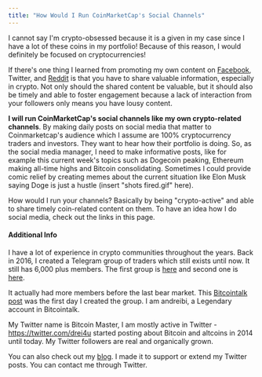 ```yaml
---
title: "How Would I Run CoinMarketCap's Social Channels"
---
```


I cannot say I'm crypto-obsessed because it is a given in my case since I have a lot of these coins in my portfolio! Because of this reason, I would definitely 
be focused on cryptocurrencies!

If there's one thing I learned from promoting my own content on [Facebook](https://www.facebook.com/drei4u), Twitter, and [Reddit](https://www.reddit.com/r/TheCoinFarm/) is that you have to share valuable information, especially
in crypto. Not only should the shared content be valuable, but it should also be timely and able to foster engagement because a lack of interaction from your
followers only means you have lousy content.

**I will run CoinMarketCap's social channels like my own crypto-related channels**. By making daily posts on social media that matter to Coinmarketcap's audience
which I assume are 100% cryptocurrency traders and investors. They want to hear how their portfolio is doing. So, as the social media manager, I need to make
informative posts, like for example this current week's topics such as Dogecoin peaking, Ethereum making all-time highs and Bitcoin consolidating. Sometimes I 
could provide comic relief by creating memes about the current situation like Elon Musk saying Doge is just a hustle (insert "shots fired.gif" here).

How would I run your channels? Basically by being "crypto-active" and able to share timely coin-related content on them. To have an idea how I do social media,
check out the links in this page.

#### Additional Info

I have a lot of experience in crypto communities throughout the years. Back in 2016, I created a Telegram group of traders which still exists until now. 
It still has 6,000 plus members. The first group is [here](https://t.me/coinfarm) and second one is [here](https://t.me/thecoinfarm).

It actually had more members before the last bear market. This [Bitcointalk post](https://bitcointalk.org/index.php?topic=1382270.0) was the first day I created
the group. I am andreibi, a Legendary account in Bitcointalk.

My Twitter name is Bitcoin Master, I am mostly active in Twitter - <https://twitter.com/drei4u> started posting about Bitcoin and altcoins in 2014 until today. 
My Twitter followers are real and organically grown. 

You can also check out my [blog](https://oliodigest.com/). I made it to support or extend my Twitter posts. You can contact me through Twitter.